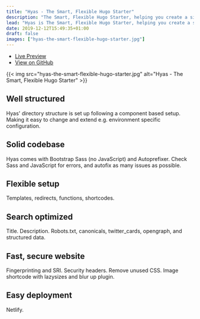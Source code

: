 ```yaml
---
title: "Hyas - The Smart, Flexible Hugo Starter"
description: "The Smart, Flexible Hugo Starter, helping you create a site that is performant, accessible, and optimized for search engine results ranking."
lead: "Hyas is The Smart, Flexible Hugo Starter, helping you create a site that is performant, accessible, and optimized for search engine results ranking."
date: 2019-12-12T15:49:35+01:00
draft: false
images: ["hyas-the-smart-flexible-hugo-starter.jpg"]
---
```


<ul class="list-inline">
  <li class="list-inline-item"><a href="https://hyas.netlify.com/">Live Preview</a></li>
  <li class="list-inline-item"><a href="https://github.com/h-enk/hyas">View on GitHub</a></li>
</ul>

{{< img src="hyas-the-smart-flexible-hugo-starter.jpg" alt="Hyas - The Smart, Flexible Hugo Starter" >}}

<div class="row">
  <div class="col-md-6">
    <h2 class="h3">Well structured</h2>
    <p>Hyas' directory structure is set up following a component based setup. Making it easy to change and extend e.g. environment specific configuration.</p>
  </div>
  <div class="col-md-6">
    <h2 class="h3">Solid codebase</h2>
    <p>Hyas comes with Bootstrap Sass (no JavaScript) and Autoprefixer. Check Sass and JavaScript for errors, and autofix as many issues as possible.</p>
  </div>
</div>

<div class="row">
  <div class="col-md-6">
    <h2 class="h3">Flexible setup</h2>
    <p>Templates, redirects, functions, shortcodes.</p>
  </div>
  <div class="col-md-6">
    <h2 class="h3">Search optimized</h2>
    <p>Title. Description. Robots.txt, canonicals, twitter_cards, opengraph, and structured data.</p>
  </div>
</div>

<div class="row">
  <div class="col-md-6">
    <h2 class="h3">Fast, secure website</h2>
    <p>Fingerprinting and SRI. Security headers. Remove unused CSS. Image shortcode with lazysizes and blur up plugin.</p>
  </div>
  <div class="col-md-6">
    <h2 class="h3">Easy deployment</h2>
    <p>Netlify.</p>
  </div>
</div>
